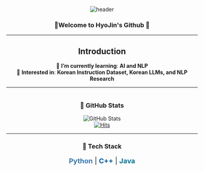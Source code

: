 <div align="center">
  
![header](https://capsule-render.vercel.app/api?type=Venom&color=auto&height=200&section=header&text=HyoJin's%20Github&fontSize=80)

### 🤗Welcome to HyoJin's Github 🤗

---

## Introduction
🔸 **I’m currently learning**: **AI and NLP**  
🔹 **Interested in**: **Korean Instruction Dataset, Korean LLMs, and NLP Research**

---

<div style="display: flex; justify-content: center; align-items: flex-start; gap: 50px;">

  <!-- GitHub Stats Section -->
  <div>
    <h3>📆 GitHub Stats</h3>
    <img src="https://github-readme-stats.vercel.app/api?username=HyoJin&show_icons=true&theme=onedark" alt="GitHub Stats">
    <br>
    <a href="https://hits.seeyoufarm.com">
      <img src="https://hits.seeyoufarm.com/api/count/incr/badge.svg?url=https%3A%2F%2Fgithub.com%2FHyoJin112&count_bg=%230058E1&title_bg=%230055A2&icon=&icon_color=%23E7E7E7&title=hits&edge_flat=false" alt="Hits">
    </a>
  </div>

</div>

---

<div align="center">
  <h3>🚀 Tech Stack</h3>
  <p style="font-size: 18px;">
    <span style="color: #3776AB; font-weight: bold;">Python</span> |
    <span style="color: #00599C; font-weight: bold;">C++</span> |
    <span style="color: #007396; font-weight: bold;">Java</span>
  </p>
</div>
